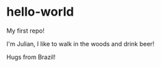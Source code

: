# hello-world
My first repo!

I'm Julian, I like to walk in the woods and drink beer!

Hugs from Brazil!
